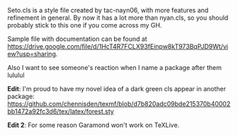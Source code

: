 Seto.cls is a style file created by tac-nayn06, with more features and refinement in general. By now it has a lot more than nyan.cls, so you should probably stick to this one if you come across my GH.

Sample file with documentation can be found at https://drive.google.com/file/d/1HcT4R7FCLX93fEinpw8kT973BqPJD9Wt/view?usp=sharing.

Also I want to see someone's reaction when I name a package after them lululul

**Edit**: I'm proud to have my novel idea of a dark green cls appear in another package: https://github.com/chennisden/texmf/blob/d7b820adc09bde215370b40002bb1472a92fc3d6/tex/latex/forest.sty

**Edit 2**: For some reason Garamond won't work on TeXLive.
